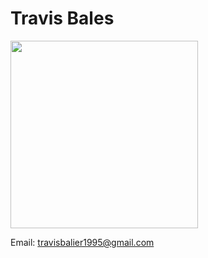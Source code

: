 # Travis Bales

<img src="https://avatars3.githubusercontent.com/u/17028340?s=460&v=4" width="300">

Email: travisbalier1995@gmail.com
 
 
